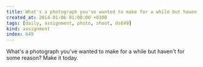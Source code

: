 ```yaml
---
title: What's a photograph you've wanted to make for a while but haven't for some reason? Make it today.
created_at: 2014-01-06 01:00:00 +0100
tags: [daily, assignment, photo, shoot, ds649]
kind: assignment
index: 649
---
```


What's a photograph you've wanted to make for a while but haven't for some reason? Make it today.
